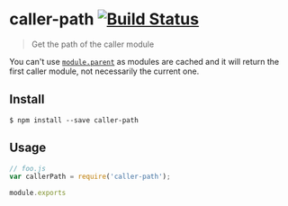 # caller-path [![Build Status](https://travis-ci.org/sindresorhus/caller-path.svg?branch=master)](https://travis-ci.org/sindresorhus/caller-path)

> Get the path of the caller module

You can't use [`module.parent`](http://nodejs.org/api/modules.html#modules_module_parent) as modules are cached and it will return the first caller module, not necessarily the current one.


## Install

```
$ npm install --save caller-path
```


## Usage

```js
// foo.js
var callerPath = require('caller-path');

module.exports